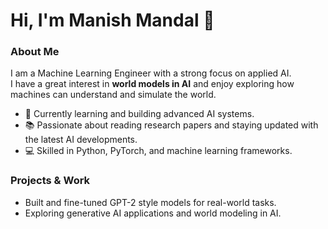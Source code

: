 # Hi, I'm Manish Mandal 👋

### About Me
I am a Machine Learning Engineer with a strong focus on applied AI.  
I have a great interest in **world models in AI** and enjoy exploring how machines can understand and simulate the world.  

- 🌱 Currently learning and building advanced AI systems.  
- 📚 Passionate about reading research papers and staying updated with the latest AI developments.  
- 💻 Skilled in Python, PyTorch, and machine learning frameworks.  

### Projects & Work
- Built and fine-tuned GPT-2 style models for real-world tasks.  
- Exploring generative AI applications and world modeling in AI.
